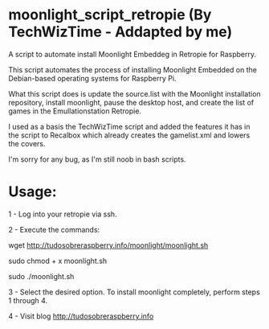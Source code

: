 # moonlight_script_retropie (By TechWizTime - Addapted by me)

A script to automate install Moonlight Embeddeg in Retropie for Raspberry.

This script automates the process of installing Moonlight Embedded on the Debian-based operating systems for Raspberry Pi.

What this script does is update the source.list with the Moonlight installation repository, install moonlight, pause the desktop host, and create the list of games in the Emullationstation Retropie.

I used as a basis the TechWizTime script and added the features it has in the script to Recalbox which already creates the gamelist.xml and lowers the covers.

I'm sorry for any bug, as I'm still noob in bash scripts.

# Usage: 

1 - Log into your retropie via ssh.<br>

2 - Execute the commands:

wget http://tudosobreraspberry.info/moonlight/moonlight.sh

sudo chmod + x moonlight.sh

sudo ./moonlight.sh

3 - Select the desired option. To install moonlight completely, perform steps 1 through 4.

4 - Visit blog http://tudosobreraspberry.info
